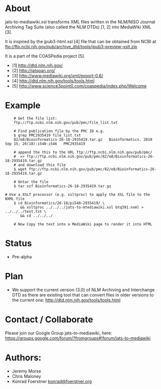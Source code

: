 # About

jats-to-mediawiki.xsl transforms XML files written in the NLM/NISO Journal
Archiving Tag Suite (also called the NLM DTDs) [1, 2] into MediaWiki
XML [3]. 

It is inspired by the jpub3-html.xsl [4] file that can be
obtained from NCBI at
ftp://ftp.ncbi.nih.gov/pub/archive_dtd/tools/jpub3-preview-xslt.zip

It is a part of the COASPedia project [5].

* [1] http://dtd.nlm.nih.gov/
* [2] http://jatspan.org/
* [3] http://www.mediawiki.org/xml/export-0.6/
* [4] http://dtd.nlm.nih.gov/tools/tools.html
* [5] http://www.science3point0.com/coaspedia/index.php/Welcome

# Example

        # Get the file list:
        ftp://ftp.ncbi.nlm.nih.gov/pub/pmc/file_list.txt

        # Find publication file by the PMC ID e.g. 
        $ grep PMC2935419 file_list.txt
        82/e8/Bioinformatics-26-18-2935419.tar.gz	Bioinformatics. 2010 Sep 15; 26(18):i540-i546	PMC2935419

        # append the this to the URL ftp://ftp.ncbi.nlm.nih.gov/pub/pmc/ 
        #  => ftp://ftp.ncbi.nlm.nih.gov/pub/pmc/82/e8/Bioinformatics-26-18-2935419.tar.gz
        # and download this file
        $ wget ftp://ftp.ncbi.nlm.nih.gov/pub/pmc/82/e8/Bioinformatics-26-18-2935419.tar.gz
        
        # Untar the file
        $ tar xzf Bioinformatics-26-18-2935419.tar.gz
        
	# Use a XSLT processor (e.g. xsltproc) to apply the XSL file to the NXML file
        $ cd Bioinformatics/26-18/pi540-2935419/ \
           && xsltproc ../../../jats-to-mtediawiki.xsl btq391.nxml > ../../../test.txt \
           && cd ../../../

        # Now Copy the text into a MediaWiki page to render it into HTML

# Status

* Pre-alpha

# Plan

* We support the current version (3.0) of NLM Archiving and Interchange
  DTD as there are existing tool that can convert files in older
  versions to the current one: http://dtd.nlm.nih.gov/tools/tools.html

# Contact / Collaborate

Please join our Google Group jats-to-mediawiki, here:
https://groups.google.com/forum/?fromgroups#!forum/jats-to-mediawiki

# Authors:

* Jeremy Morse
* Chris Maloney
* Konrad Foerstner <konrad@foerstner.org>
